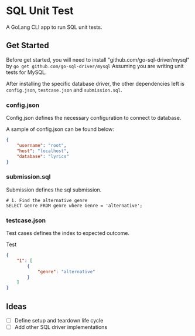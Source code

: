 # SQL Unit Test

A GoLang CLI app to run SQL unit tests.

## Get Started

Before get started, you will need to install "github.com/go-sql-driver/mysql"
by `go get github.com/go-sql-driver/mysql` Assuming you are writing unit tests
for MySQL.

After installing the specific database driver, the other dependencies left is
`config.json`, `testcase.json` and `submission.sql`.

### config.json

Config.json defines the necessary configuration to connect to database.

A sample of config.json can be found below:

```json
{
    "username": "root",
    "host": "localhost",
    "database": "lyrics"
}
```

### submission.sql

Submission defines the sql submission.

```
# 1. Find the alternative genre
SELECT Genre FROM genre where Genre = 'alternative';
```

### testcase.json

Test cases defines the index to expected outcome.

Test

```json
{
    "1": [
        {
            "genre": "alternative"
        }
    ]
}
```

## Ideas

- [ ] Define setup and teardown life cycle
- [ ] Add other SQL driver implementations
